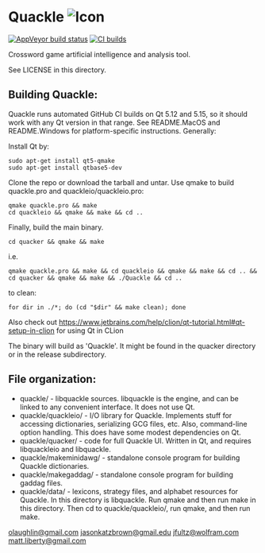 Quackle   ![Icon](https://github.com/quackle/quackle/raw/master/IconSmall.png)
=======

[![AppVeyor build status](https://ci.appveyor.com/api/projects/status/ttcu5vruvcdljwel/branch/master?svg=true)](https://ci.appveyor.com/project/jfultz/quackle/branch/master)
[![CI builds](https://github.com/quackle/quackle/workflows/CI%20builds/badge.svg)](https://github.com/quackle/quackle/actions?query=workflow%3A%22CI+Builds%22+event%3Apush)

Crossword game artificial intelligence and analysis tool.

See LICENSE in this directory.

Building Quackle:
-----------------
Quackle runs automated GitHub CI builds on Qt 5.12 and 5.15, so it should work with any Qt version in that range.
See README.MacOS and README.Windows for platform-specific instructions.  Generally:

Install Qt by:

    sudo apt-get install qt5-qmake
    sudo apt-get install qtbase5-dev

Clone the repo or download the tarball and untar.  Use qmake to build quackle.pro and quackleio/quackleio.pro:

	qmake quackle.pro && make
	cd quackleio && qmake && make && cd ..

Finally, build the main binary.

	cd quacker && qmake && make

i.e.

    qmake quackle.pro && make && cd quackleio && qmake && make && cd .. && cd quacker && qmake && make && ./Quackle && cd ..
 
to clean:
    
    for dir in ./*; do (cd "$dir" && make clean); done

Also check out https://www.jetbrains.com/help/clion/qt-tutorial.html#qt-setup-in-clion for using Qt in CLion



The binary will build as 'Quackle'.  It might be found in the quacker directory or in the release subdirectory.


File organization:
------------------
* quackle/ - libquackle sources.  libquackle is the engine, and can be linked to any convenient interface.  It does not use Qt.
* quackle/quackleio/ - I/O library for Quackle.  Implements stuff for accessing dictionaries, serializing GCG files, etc.  Also, command-line option handling.  This does have some modest dependencies on Qt.
* quackle/quacker/ - code for full Quackle UI.  Written in Qt, and requires libquackleio and libquackle.
* quackle/makeminidawg/ - standalone console program for building Quackle dictionaries.
* quackle/makegaddag/ - standalone console program for building gaddag files.
* quackle/data/ - lexicons, strategy files, and alphabet resources for Quackle.
In this directory is libquackle. Run qmake and then run make in this directory. Then cd to quackle/quackleio/, run qmake, and then run make.


olaughlin@gmail.com
jasonkatzbrown@gmail.edu
jfultz@wolfram.com
matt.liberty@gmail.com
